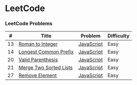 LeetCode
========

### LeetCode Problems



| # | Title | Problem | Difficulty |
|---| ----- | -------- | ---------- |
|13|[Roman to Integer](https://leetcode.com/problems/roman-to-integer/) | [JavaScript](Easy/RomanToInteger.js)|Easy|
|14|[Longest Common Prefix](https://leetcode.com/problems/longest-common-prefix/) | [JavaScript](Easy/longestCommonPrefix.js)|Easy|
|20|[Valid Parenthesis](https://leetcode.com/problems/valid-parentheses/submissions/) | [JavaScript](Easy/valid_parentheses.js)|Easy|
|21|[Merge Two Sorted Lists](https://leetcode.com/problems/merge-two-sorted-lists/) | [JavaScript](Easy/Merge_Two_Sorted_Lists.js)|Easy|
|27|[Remove Element](https://leetcode.com/problems/remove-element/) | [JavaScript](Easy/leetcode27.js)|Easy|
